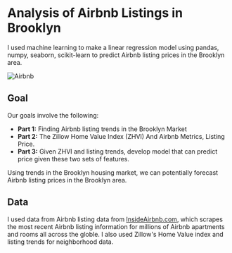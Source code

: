 # Analysis of Airbnb Listings in Brooklyn

I used machine learning to make a linear regression model using pandas, numpy, seaborn, scikit-learn to predict Airbnb listing prices in the Brooklyn area.

![Airbnb](https://kidquant.com/project/analysis-of-airbnb-listings-in-brooklyn/featured.jpg)

## Goal

Our goals involve the following:

* **Part 1:** Finding Airbnb listing trends in the Brooklyn Market
* **Part 2:** The Zillow Home Value Index (ZHVI) And Airbnb Metrics, Listing Price.
* **Part 3:** Given ZHVI and listing trends, develop model that can predict price given these two sets of features.

Using trends in the Brooklyn housing market, we can potentially forecast Airbnb listing prices in the Brooklyn area.

## Data

I used data from Airbnb listing data from [InsideAirbnb.com](http://www.insideairbnb.com), which scrapes the most recent Airbnb listing information for millions of Airbnb apartments and rooms all across the globle. I also used Zillow's Home Value index and listing trends for neighborhood data. 
